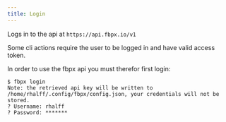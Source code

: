 ```yaml
---
title: Login
---
```


Logs in to the api at `https://api.fbpx.io/v1`

Some cli actions require the user to be logged in and have valid access token.

In order to use the fbpx api you must therefor first login:

```
$ fbpx login
Note: the retrieved api key will be written to /home/rhalff/.config/fbpx/config.json, your credentials will not be stored.
? Username: rhalff
? Password: *******
```



